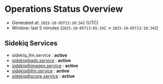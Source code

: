 # Operations Status Overview

- Generated at: `2025-10-05T13:10:34Z` (UTC)
- Window: last 5 minutes (`2025-10-05T13:05:34Z` → `2025-10-05T13:10:34Z`)

## Sidekiq Services
- sidekiq_llm.service : **active**
- sidekiq@ads.service : **active**
- sidekiq@images.service : **active**
- sidekiq@llm.service : **active**
- sidekiq@score.service : **active**


